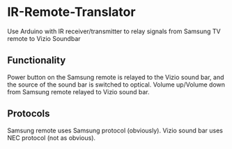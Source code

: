 # IR-Remote-Translator
Use Arduino with IR receiver/transmitter to relay signals from Samsung TV remote to Vizio Soundbar

## Functionality
Power button on the Samsung remote is relayed to the Vizio sound bar, and the source of the sound bar is switched to optical. 
Volume up/Volume down from Samsung remote relayed to Vizio sound bar. 

## Protocols
Samsung remote uses Samsung protocol (obviously).
Vizio sound bar uses NEC protocol (not as obvious).
